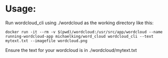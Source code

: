 # Usage:

Run wordcloud_cli using ./wordcloud as the working directory like this:

```
docker run -it --rm -v $(pwd)/wordcloud:/usr/src/app/wordcloud --name running-wordcloud-app michaelking/word_cloud wordcloud_cli --text mytext.txt --imagefile wordcloud.png
```

Ensure the text for your wordcloud is in ./wordcloud/mytext.txt